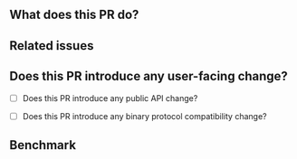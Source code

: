 <!--
**Thanks for contributing to Fury.**

**If this is your first time opening a PR on fury, you can refer to [CONTRIBUTING.md](https://github.com/apache/fury/blob/main/CONTRIBUTING.md).**

Contribution Checklist

    - The **Apache Fury (incubating)** community has restrictions on the naming of pr titles. You can also find instructions in [CONTRIBUTING.md](https://github.com/apache/fury/blob/main/CONTRIBUTING.md).

    - Fury has a strong focus on performance. If the PR you submit will have an impact on performance, please benchmark it first and provide the benchmark result here.
-->

## What does this PR do?

<!-- Describe the purpose of this PR. -->


## Related issues

<!--
Is there any related issue? Please attach here.

- #xxxx0
- #xxxx1
- #xxxx2
-->


## Does this PR introduce any user-facing change?

<!--
If any user-facing interface changes, please [open an issue](https://github.com/apache/fury/issues/new/choose) describing the need to do so and update the document if necessary.
-->

- [ ] Does this PR introduce any public API change?
- [ ] Does this PR introduce any binary protocol compatibility change?


## Benchmark

<!--
When the PR has an impact on performance (if you don't know whether the PR will have an impact on performance, you can submit the PR first, and if it will have impact on performance, the code reviewer will explain it), be sure to attach a benchmark data here.
-->
